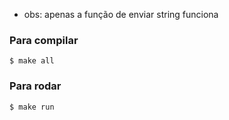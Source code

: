 - obs: apenas a função de enviar string funciona

### Para compilar
`$ make all`

### Para rodar
`$ make run`

